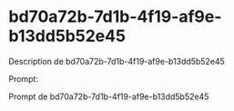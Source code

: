 # bd70a72b-7d1b-4f19-af9e-b13dd5b52e45

Description de bd70a72b-7d1b-4f19-af9e-b13dd5b52e45

Prompt:

Prompt de bd70a72b-7d1b-4f19-af9e-b13dd5b52e45